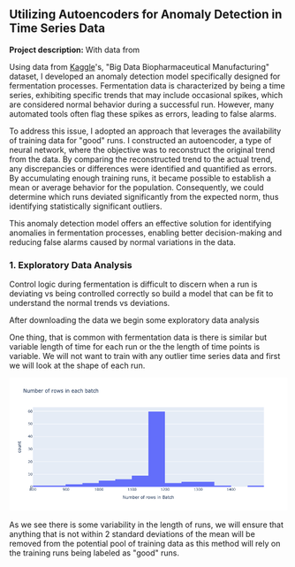 ## Utilizing Autoencoders for Anomaly Detection in Time Series Data

**Project description:** With data from 

Using data from [Kaggle](https://www.kaggle.com/datasets/stephengoldie/big-databiopharmaceutical-manufacturing)'s, "Big Data Biopharmaceutical Manufacturing" dataset, I developed an anomaly detection model specifically designed for fermentation processes. Fermentation data is characterized by being a time series, exhibiting specific trends that may include occasional spikes, which are considered normal behavior during a successful run. However, many automated tools often flag these spikes as errors, leading to false alarms.

To address this issue, I adopted an approach that leverages the availability of training data for "good" runs. I constructed an autoencoder, a type of neural network, where the objective was to reconstruct the original trend from the data. By comparing the reconstructed trend to the actual trend, any discrepancies or differences were identified and quantified as errors. By accumulating enough training runs, it became possible to establish a mean or average behavior for the population. Consequently, we could determine which runs deviated significantly from the expected norm, thus identifying statistically significant outliers.

This anomaly detection model offers an effective solution for identifying anomalies in fermentation processes, enabling better decision-making and reducing false alarms caused by normal variations in the data.

 <!-- I created an anomaly detection model that allows for fermentation process. Because fermentation data is a time series, with specific trends having "spikes" as part of a good run, a lot automated tooling will detect errors, when they are actually normal behaviors. The apporach i took was that since there is training data for "good" runs, we will build an autoencoder, whrre the reconstruction will be compared to the original trend. Any difference between actual and predicted will be summarized as error. Thus with enough runs, we can determine a mean for the population and see which runs are statistically an outlier. -->

### 1. Exploratory Data Analysis

Control logic during fermentation is difficult to discern when a run is deviating vs being controlled correctly so build a model that can be fit to understand the normal trends vs deviations. 

After downloading the data we begin some exploratory data analysis 

One thing, that is common with fermentation data is there is similar but variable length of time for each run or the the length of time points is variable. We will not want to train with any outlier time series data and first we will look at the shape of each run.

<img src="images/hist_rows_by_batch.png?raw=true"/>

As we see there is some variability in the length of runs, we will ensure that anything that is not within 2 standard deviations of the mean will be removed from the potential pool of training data as this method will rely on the training runs being labeled as "good" runs.



<!-- 

```javascript
if (isAwesome){
  return true
}
```

### 2. Assess assumptions on which statistical inference will be based

```javascript
if (isAwesome){
  return true
}
```

### 3. Support the selection of appropriate statistical tools and techniques

<img src="images/dummy_thumbnail.jpg?raw=true"/>

### 4. Provide a basis for further data collection through surveys or experiments

Sed ut perspiciatis unde omnis iste natus error sit voluptatem accusantium doloremque laudantium, totam rem aperiam, eaque ipsa quae ab illo inventore veritatis et quasi architecto beatae vitae dicta sunt explicabo. 

For more details see [GitHub Flavored Markdown](https://guides.github.com/features/mastering-markdown/). -->
